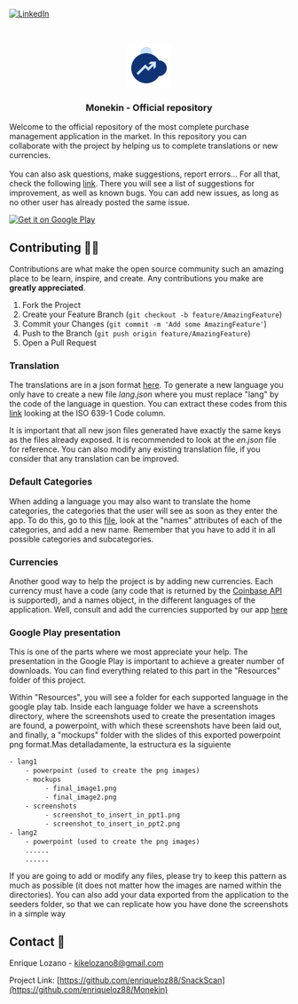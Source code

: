 <!--
*** Thanks for checking out the Best-README-Template. If you have a suggestion
*** that would make this better, please fork the repo and create a pull request
*** or simply open an issue with the tag "enhancement".
*** Thanks again! Now go create something AMAZING! :D
-->

<!-- PROJECT SHIELDS -->
<!--
*** I'm using markdown "reference style" links for readability.
*** Reference links are enclosed in brackets [ ] instead of parentheses ( ).
*** See the bottom of this document for the declaration of the reference variables
*** for contributors-url, forks-url, etc. This is an optional, concise syntax you may use.
*** https://www.markdownguide.org/basic-syntax/#reference-style-links
-->

[![LinkedIn][linkedin-shield]][linkedin-url]

<!-- PROJECT LOGO -->
<br />
<p align="center">
    <img src="Resources/icon.png" alt="Logo" width="80" height="80">

  <h3 align="center">Monekin - Official repository</h3>

  <p>
    Welcome to the official repository of the most complete purchase management application in the market. In this repository you can collaborate with the project by helping us to complete translations or new currencies. <br/> <br/>You can also ask questions, make suggestions, report errors... For all that, check the following <a href="https://github.com/enriqueloz88/Monekin/issues">link</a>. There you will see a list of suggestions for improvement, as well as known bugs. You can add new issues, as long as no other user has already posted the same issue.
  </p>
</p>

[<img src="https://play.google.com/intl/en_us/badges/images/generic/en-play-badge.png"
     alt="Get it on Google Play"
     height="80">](https://play.google.com/store/apps/details?id=com.monekin.app)
     
<!-- CONTRIBUTING -->

## Contributing 🙋🏻

Contributions are what make the open source community such an amazing place to be learn, inspire, and create. Any contributions you make are **greatly appreciated**.

1. Fork the Project
2. Create your Feature Branch (`git checkout -b feature/AmazingFeature`)
3. Commit your Changes (`git commit -m 'Add some AmazingFeature'`)
4. Push to the Branch (`git push origin feature/AmazingFeature`)
5. Open a Pull Request

### Translation

The translations are in a json format <a href="https://github.com/enriqueloz88/Monekin/tree/main/i18n">here</a>. To generate a new language you only have to create a new file _lang.json_ where you must replace "lang" by the code of the language in question. You can extract these codes from this <a href="https://www.loc.gov/standards/iso639-2/php/code_list.php">link</a> looking at the ISO 639-1 Code column.

It is important that all new json files generated have exactly the same keys as the files already exposed. It is recommended to look at the _en.json_ file for reference. You can also modify any existing translation file, if you consider that any translation can be improved.

### Default Categories

When adding a language you may also want to translate the home categories, the categories that the user will see as soon as they enter the app. To do this, go to this <a href="https://github.com/enriqueloz88/Monekin/tree/main/constants/default-categories.ts">file</a>, look at the "names" attributes of each of the categories, and add a new name. Remember that you have to add it in all possible categories and subcategories.

### Currencies

Another good way to help the project is by adding new currencies. Each currency must have a code (any code that is returned by the <a href="https://docs.cloud.coinbase.com/sign-in-with-coinbase/docs/api-exchange-rates">Coinbase API</a> is supported), and a names object, in the different languages of the application. Well, consult and add the currencies supported by our app <a href="https://github.com/enriqueloz88/Monekin/tree/main/constants/app-currencies.ts">here</a>

### Google Play presentation

This is one of the parts where we most appreciate your help. The presentation in the Google Play is important to achieve a greater number of downloads. You can find everything related to this part in the "Resources" folder of this project.

Within "Resources", you will see a folder for each supported language in the google play tab. Inside each language folder we have a screenshots directory, where the screenshots used to create the presentation images are found, a powerpoint, with which these screenshots have been laid out, and finally, a "mockups" folder with the slides of this exported powerpoint png format.Mas detalladamente, la estructura es la siguiente

```
- lang1
    - powerpoint (used to create the png images)
    - mockups
         - final_image1.png
         - final_image2.png
    - screenshots
         - screenshot_to_insert_in_ppt1.png
         - screenshot_to_insert_in_ppt2.png
- lang2
    - powerpoint (used to create the png images)
    ......
    ......
````

If you are going to add or modify any files, please try to keep this pattern as much as possible (it does not matter how the images are named within the directories). You can also add your data exported from the application to the seeders folder, so that we can replicate how you have done the screenshots in a simple way

<!-- CONTACT -->

## Contact 📧

Enrique Lozano - kikelozano8@gmail.com

Project Link: [https://github.com/enriqueloz88/SnackScan](https://github.com/enriqueloz88/Monekin)

<!-- MARKDOWN LINKS & IMAGES -->
<!-- https://www.markdownguide.org/basic-syntax/#reference-style-links -->

[linkedin-shield]: https://img.shields.io/badge/-LinkedIn-black.svg?style=for-the-badge&logo=linkedin&colorB=555
[linkedin-url]: https://www.linkedin.com/in/enrique-lozano-cebriano/
